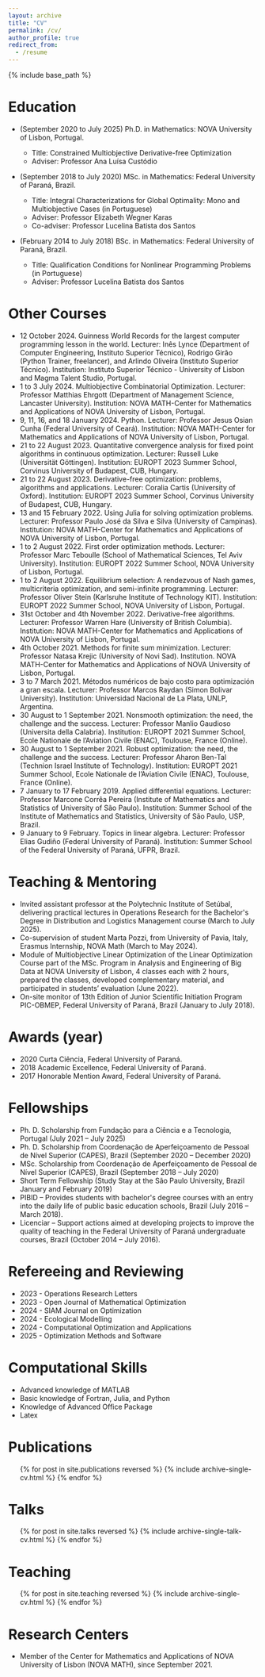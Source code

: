 ```yaml
---
layout: archive
title: "CV"
permalink: /cv/
author_profile: true
redirect_from:
  - /resume
---
```


{% include base_path %}

Education
======
* (September 2020 to July 2025) Ph.D. in Mathematics: NOVA University of Lisbon, Portugal. 
  * Title: Constrained Multiobjective Derivative-free Optimization 
  * Adviser: Professor Ana Luísa Custódio

* (September 2018 to July 2020) MSc. in Mathematics: Federal University of Paraná, Brazil.
  * Title: Integral Characterizations for Global Optimality: Mono and Multiobjective Cases (in Portuguese)
  * Adviser: Professor Elizabeth Wegner Karas
  * Co-adviser: Professor Lucelina Batista dos Santos

* (February 2014 to July 2018) BSc. in Mathematics: Federal University of Paraná, Brazil.
  * Title: Qualification Conditions for Nonlinear Programming Problems (in Portuguese)
  * Adviser: Professor Lucelina Batista dos Santos


Other Courses
======
* 12 October 2024. Guinness World Records for the largest computer programming lesson in the world. Lecturer: Inês Lynce (Department of Computer Engineering, Instituto Superior Técnico), Rodrigo Girão (Python Trainer, freelancer), and Arlindo Oliveira (Instituto Superior Técnico). Institution: Instituto Superior Técnico - University of Lisbon and Magma Talent Studio, Portugal.
* 1 to 3 July 2024. Multiobjective Combinatorial Optimization. Lecturer: Professor Matthias Ehrgott (Department of Management Science, Lancaster University). Institution: NOVA MATH-Center for Mathematics and Applications of NOVA University of Lisbon, Portugal.
*	9, 11, 16, and 18 January 2024. Python. Lecturer: Professor Jesus Osian Cunha (Federal University of Ceará). Institution: NOVA MATH-Center for Mathematics and Applications of NOVA University of Lisbon, Portugal. 
* 21 to 22 August 2023. Quantitative convergence analysis for fixed point algorithms in continuous optimization. Lecturer: Russell Luke (Universität Göttingen). Institution: EUROPT 2023 Summer School, Corvinus University of Budapest, CUB, Hungary.
*	21 to 22 August 2023. Derivative-free optimization: problems, algorithms and applications. Lecturer: Coralia Cartis (University of Oxford). Institution: EUROPT 2023 Summer School, Corvinus University of Budapest, CUB, Hungary.
*	13 and 15 February 2022. Using Julia for solving optimization problems. Lecturer: Professor Paulo José da Silva e Silva (University of Campinas). Institution: NOVA MATH-Center for Mathematics and Applications of NOVA University of Lisbon, Portugal. 
*	1 to 2 August 2022. First order optimization methods. Lecturer: Professor Marc Teboulle (School of Mathematical Sciences, Tel Aviv University). Institution: EUROPT 2022 Summer School, NOVA University of Lisbon, Portugal.
*	1 to 2 August 2022. Equilibrium selection: A rendezvous of Nash games, multicriteria optimization, and semi-infinite programming. Lecturer: Professor Oliver Stein (Karlsruhe Institute of Technology KIT). Institution: EUROPT 2022 Summer School, NOVA University of Lisbon, Portugal.
*	31st October and 4th November 2022. Derivative-free algorithms. Lecturer: Professor Warren Hare (University of British Columbia). Institution: NOVA MATH-Center for Mathematics and Applications of NOVA University of Lisbon, Portugal.
*	4th October 2021. Methods for finite sum minimization. Lecturer: Professor Natasa Krejic (University of Novi Sad). Institution. NOVA MATH-Center for Mathematics and Applications of NOVA University of Lisbon, Portugal. 
*	3 to 7 March 2021.  Métodos numéricos de bajo costo para optimización a gran escala. Lecturer: Professor Marcos Raydan (Simon Bolivar University). Institution: Universidad Nacional de La Plata, UNLP, Argentina.
*	30 August to 1 September 2021. Nonsmooth optimization: the need, the challenge and the success. Lecturer: Professor Manlio Gaudioso (Universita della Calabria). Institution: EUROPT 2021 Summer School, Ecole Nationale de l’Aviation Civile (ENAC), Toulouse, France (Online). 
*	30 August to 1 September 2021. Robust optimization: the need, the challenge and the success. Lecturer: Professor Aharon Ben-Tal (Technion Israel Institute of Technology). Institution: EUROPT 2021 Summer School, Ecole Nationale de l’Aviation Civile (ENAC), Toulouse, France (Online).
*	7 January to 17 February 2019. Applied differential equations. Lecturer: Professor Marcone Corrêa Pereira (Institute of Mathematics and Statistics of University of São Paulo). Institution: Summer School of the Institute of Mathematics and Statistics, University of São Paulo, USP, Brazil.
*	9 January to 9 February. Topics in linear algebra. Lecturer: Professor Elias Gudiño (Federal University of Paraná). Institution:  Summer School of the Federal University of Paraná, UFPR, Brazil.



Teaching & Mentoring
======
* Invited assistant professor at the Polytechnic Institute of Setúbal, delivering practical lectures in Operations Research for the Bachelor's Degree in Distribution and Logistics Management course (March to July 2025).
* Co-supervision of student Marta Pozzi, from University of Pavia, Italy, Erasmus Internship, NOVA Math (March to May 2024).
* Module of Multiobjective Linear Optimization of the Linear Optimization Course part of the MSc. Program in Analysis and Engineering of Big Data at NOVA University of Lisbon, 4  classes each with 2 hours, prepared the classes, developed complementary material, and participated in students’ evaluation (June 2022).
* On-site monitor of 13th Edition of Junior Scientific Initiation Program PIC-OBMEP, Federal University of Paraná, Brazil (January to July 2018).


Awards (year)
======
*	2020 Curta Ciência, Federal University of Paraná.
*	2018 Academic Excellence, Federal University of Paraná.
*	2017 Honorable Mention Award, Federal University of Paraná.

Fellowships
======
*	Ph. D. Scholarship from Fundação para a Ciência e a Tecnologia, Portugal (July 2021 – July 2025)
*	Ph. D. Scholarship from Coordenação de Aperfeiçoamento de Pessoal de Nível Superior (CAPES), Brazil (September 2020 – December 2020)
*	MSc. Scholarship from Coordenação de Aperfeiçoamento de Pessoal de Nível Superior (CAPES), Brazil (September 2018 – July 2020)
*	Short Term Fellowship (Study Stay at the São Paulo University, Brazil January and February 2019)
*	PIBID – Provides students with bachelor's degree courses with an entry into the daily life of public basic education schools, Brazil (July 2016 – March 2018).
*	Licenciar – Support actions aimed at developing projects to improve the quality of teaching in the Federal University of Paraná undergraduate courses, Brazil (October 2014 – July 2016).

Refereeing and Reviewing
======
*	2023 - Operations Research Letters 
*	2023 - Open Journal of Mathematical Optimization
*	2024 - SIAM Journal on Optimization
*	2024 - Ecological Modelling 
*	2024 - Computational Optimization and Applications
* 2025 - Optimization Methods and Software

Computational Skills
======
*	Advanced knowledge of MATLAB
*	Basic knowledge of Fortran, Julia, and Python
*	Knowledge of Advanced Office Package
*	Latex


Publications
======
  <ul>{% for post in site.publications reversed %}
    {% include archive-single-cv.html %}
  {% endfor %}</ul>
  
Talks
======
  <ul>{% for post in site.talks reversed %}
    {% include archive-single-talk-cv.html  %}
  {% endfor %}</ul>
  
Teaching
======
  <ul>{% for post in site.teaching reversed %}
    {% include archive-single-cv.html %}
  {% endfor %}</ul>
  
Research Centers
======
* Member of the Center for Mathematics and Applications of NOVA University of Lisbon (NOVA MATH), since September 2021.
